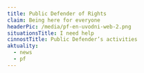 ```yaml
---
title: Public Defender of Rights
claim: Being here for everyone
headerPic: /media/pf-en-uvodni-web-2.png
situationsTitle: I need help
cinnostTitle: Public Defender’s activities
aktuality:
  - news
  - pf
---
```

